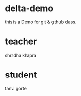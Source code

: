 # delta-demo
this is a Demo for git &amp; github class.

# teacher
shradha khapra

# student
tanvi gorte



